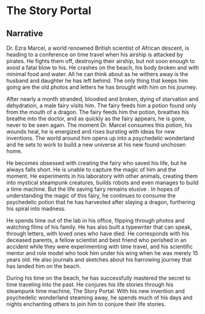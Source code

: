 # The Story Portal

## Narrative
Dr. Ezra Marcel, a world renowned British scientist of African descent, is heading to a conference on time travel when his airship is attacked by pirates. He fights them off, destroying their airship, but not soon enough to avoid a fatal blow to his. He crashes on the beach, his body broken and with minimal food and water. All he can think about as he withers away is the husband and daughter he has left behind. The only thing that keeps him going are the old photos and letters he has brought with him on his journey.

After nearly a month stranded, bloodied and broken, dying of starvation and dehydration, a male fairy visits him. The fairy feeds him a potion found only from the mouth of a dragon. The fairy feeds him the potion, breathes his breathe into the doctor, and as quickly as the fairy appears, he is gone, never to be seen again. The moment Dr. Marcel consumes this potion, his wounds heal, he is energized and rises bursting with ideas for new inventions. The world around him opens up into a psychedelic wonderland and he sets to work to build a new universe at his new found unchosen home.

He becomes obsessed with creating the fairy who saved his life, but he always falls short. He is unable to capture the magic of him and the moment. He experiments in his laboratory with other animals, creating them into mystical steampunk creatures, builds robots and even manages to build a time machine. But the life saving fairy remains elusive . In hopes of understanding the magic of this fairy, he continues to consume the psychedelic potion that he has harvested after slaying a dragon, furthering his spiral into madness.

He spends time out of the lab in his office, flipping through photos and watching films of his family. He has also built a typewriter that can speak, through letters, with loved ones who have died. He corresponds with his deceased parents, a fellow scientist and best friend who perished in an accident while they were experimenting with time travel, and his scientific mentor and role model who took him under his wing when he was merely 15 years old. He also journals and sketches about his harrowing journey that has landed him on the beach.

During his time on the beach, he has successfully mastered the secret to time traveling into the past. He conjures his life stories through his steampunk time machine, The Story Portal. With his new invention and psychedelic wonderland steaming away, he spends much of his days and nights enchanting others to join him to conjure their life stories.